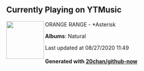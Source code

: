 ## Currently Playing on YTMusic

[<img align="left" width="100" src="https://lh3.googleusercontent.com/qDT-T4eTWrbXSYrgIwEyHE5qsxq6iivhi34xDztf_NWSP8C3hUI8zGqZayxtkFz4tmPNvxRjWccOI-cN">](https://music.youtube.com/channel/UCoN5y13tQwDzd02G1sKVXMA)

ORANGE RANGE - *Asterisk

**Albums**: Natural

Last updated at 08/27/2020 11:49

#### Generated with [20chan/github-now](https://github.com/20chan/github-now)


<!--
**20chan/20chan** is a ✨ _special_ ✨ repository because its `README.md` (this file) appears on your GitHub profile.

Here are some ideas to get you started:

- 🔭 I’m currently working on ...
- 🌱 I’m currently learning ...
- 👯 I’m looking to collaborate on ...
- 🤔 I’m looking for help with ...
- 💬 Ask me about ...
- 📫 How to reach me: ...
- 😄 Pronouns: ...
- ⚡ Fun fact: ...
-->
